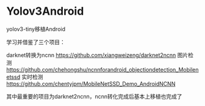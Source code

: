 # Yolov3Android
yolov3-tiny移植Android

学习并借鉴了三个项目：


darknet转换为ncnn https://github.com/xiangweizeng/darknet2ncnn
图片检测 https://github.com/chehongshu/ncnnforandroid_objectiondetection_Mobilenetssd
实时检测 https://github.com/chentyjpm/MobileNetSSD_Demo_AndroidNCNN

其中最重要的项目为darknet2ncnn，ncnn转化完成后基本上移植也完成了
